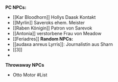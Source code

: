 **PC NPCs:**
* [[Kar Bloodhorn]] Hollys Daask Kontakt 
* [[Myrlin]] Saveroks ehem. Meister
* [[Raben Königin]] Patron von Sarevok
* [[Antonia]] verstorbene Frau von Meadow
* [[Feriadres]]
**Random NPCs:**
*  [[audaxa anreus Lyrris]]: Journalistin aus Sharn
* [[3]]
* 
**Throwaway NPCs**
* Otto Motor 
#List 